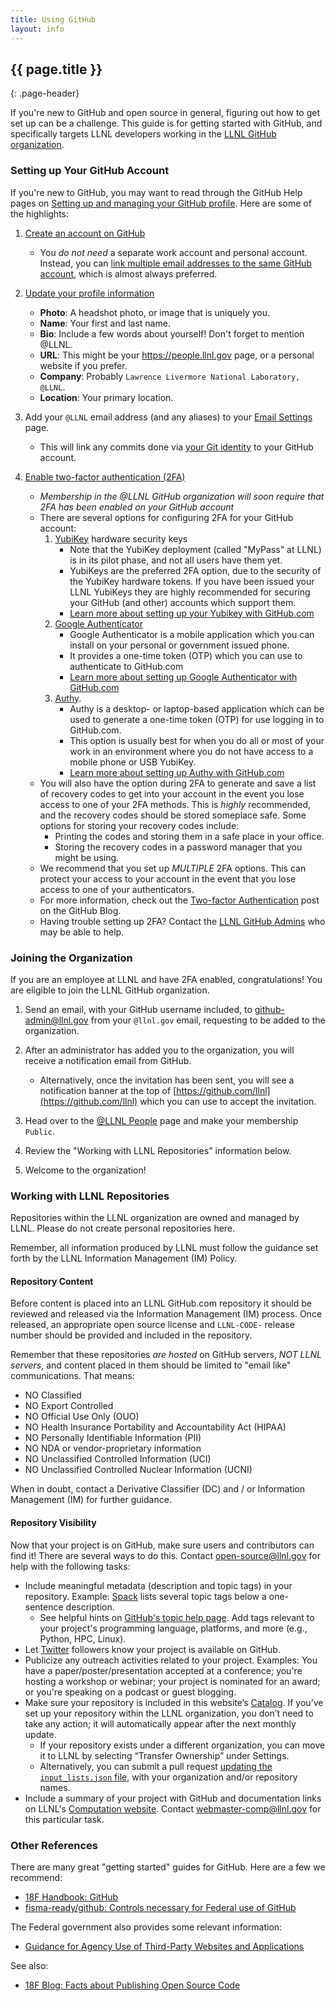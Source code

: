 ```yaml
---
title: Using GitHub
layout: info
---
```


## {{ page.title }}
{: .page-header}

If you're new to GitHub and open source in general, figuring out how to get set up can be a challenge. This guide is for getting started with GitHub, and specifically targets LLNL developers working in the [LLNL GitHub organization](https://github.com/LLNL).

### Setting up Your GitHub Account

If you're new to GitHub, you may want to read through the GitHub Help pages on [Setting up and managing your GitHub profile](https://help.github.com/categories/setting-up-and-managing-your-github-profile/). Here are some of the highlights:

1. [Create an account on GitHub](https://github.com/join)

    - You *do not need* a separate work account and personal account. Instead, you can [link multiple email addresses to the same GitHub account](https://help.github.com/articles/adding-an-email-address-to-your-github-account/), which is almost always preferred.

2. [Update your profile information](https://github.com/settings/profile)

    - **Photo**: A headshot photo, or image that is uniquely you.
    - **Name**: Your first and last name.
    - **Bio**: Include a few words about yourself! Don't forget to mention @LLNL.
    - **URL**: This might be your https://people.llnl.gov page, or a personal website if you prefer.
    - **Company**: Probably `Lawrence Livermore National Laboratory, @LLNL`.
    - **Location**: Your primary location.

3. Add your `@LLNL` email address (and any aliases) to your [Email Settings](https://github.com/settings/emails) page.

    - This will link any commits done via [your Git identity](https://git-scm.com/book/en/v2/Getting-Started-First-Time-Git-Setup#Your-Identity) to your GitHub account.

4. [Enable two-factor authentication (2FA)](https://github.com/settings/security)

    - *Membership in the @LLNL GitHub organization will soon require that 2FA has been enabled on your GitHub account*
    - There are several options for configuring 2FA for your GitHub account:
        1. [YubiKey](https://yubico.com) hardware security keys
            - Note that the YubiKey deployment (called "MyPass" at LLNL) is in its pilot phase, and not all users have them yet.
            - YubiKeys are the preferred 2FA option, due to the security of the YubiKey hardware tokens. If you have been issued your LLNL YubiKeys they are highly recommended for securing your GitHub (and other) accounts which support them.
            - [Learn more about setting up your Yubikey with GitHub.com](https://help.github.com/articles/configuring-two-factor-authentication/#configuring-two-factor-authentication-using-fido-u2f)
        2. [Google Authenticator](https://support.google.com/accounts/answer/1066447)
            - Google Authenticator is a mobile application which you can install on your personal or government issued phone.
            - It provides a one-time token (OTP) which you can use to authenticate to GitHub.com
            - [Learn more about setting up Google Authenticator with GitHub.com](https://help.github.com/articles/configuring-two-factor-authentication/#configuring-two-factor-authentication-using-a-totp-mobile-app)
        3. [Authy](https://authy.com/guides/github/).
            - Authy is a desktop- or laptop-based application which can be used to generate a one-time token (OTP) for use logging in to GitHub.com.
            - This option is usually best for when you do all or most of your work in an environment where you do not have access to a mobile phone or USB YubiKey.
            - [Learn more about setting up Authy with GitHub.com](https://authy.com/guides/github/)
    - You will also have the option during 2FA to generate and save a list of recovery codes to get into your account in the event you lose access to one of your 2FA methods. This is *highly* recommended, and the recovery codes should be stored someplace safe. Some options for storing your recovery codes include:
        - Printing the codes and storing them in a safe place in your office.
        - Storing the recovery codes in a password manager that you might be using.
    - We recommend that you set up *MULTIPLE* 2FA options. This can protect your access to your account in the event that you lose access to one of your authenticators.
    - For more information, check out the [Two-factor Authentication](https://github.com/blog/1614-two-factor-authentication) post on the GitHub Blog.
    - Having trouble setting up 2FA? Contact the [LLNL GitHub Admins](mailto:github-admin@llnl.gov) who may be able to help.

### Joining the Organization

If you are an employee at LLNL and have 2FA enabled, congratulations! You are eligible to join the LLNL GitHub organization.

1. Send an email, with your GitHub username included, to [github-admin@llnl.gov](mailto:github-admin@llnl.gov) from your `@llnl.gov` email, requesting to be added to the organization.

2. After an administrator has added you to the organization, you will receive a notification email from GitHub.

    - Alternatively, once the invitation has been sent, you will see a notification banner at the top of [https://github.com/llnl](https://github.com/llnl) which you can use to accept the invitation.

3. Head over to the [@LLNL People](https://github.com/orgs/LLNL/people) page and make your membership `Public`.

4. Review the "Working with LLNL Repositories" information below.

5. Welcome to the organization!

### Working with LLNL Repositories

Repositories within the LLNL organization are owned and managed by LLNL. Please do not create personal repositories here.

Remember, all information produced by LLNL must follow the guidance set forth by the LLNL Information Management (IM) Policy.

#### Repository Content

Before content is placed into an LLNL GitHub.com repository it should be reviewed and released via the Information Management (IM) process. Once released, an appropriate open source license and `LLNL-CODE-` release number should be provided and included in the repository.

Remember that these repositories *are hosted* on GitHub servers, *NOT LLNL servers*, and content placed in them should be limited to "email like" communications. That means:

* NO Classified
* NO Export Controlled
* NO Official Use Only (OUO)
* NO Health Insurance Portability and Accountability Act (HIPAA)
* NO Personally Identifiable Information (PII)
* NO NDA or vendor-proprietary information
* NO Unclassified Controlled Information (UCI)
* NO Unclassified Controlled Nuclear Information (UCNI)

When in doubt, contact a Derivative Classifier (DC) and / or Information Management (IM) for further guidance.

#### Repository Visibility

Now that your project is on GitHub, make sure users and contributors can find it! There are several ways to do this. Contact [open-source@llnl.gov](mailto:open-source@llnl.gov) for help with the following tasks:

* Include meaningful metadata (description and topic tags) in your repository. Example: [Spack](https://github.com/spack/spack) lists several topic tags below a one-sentence description.
    * See helpful hints on [GitHub's topic help page](https://help.github.com/articles/about-topics/). Add tags relevant to your project's programming language, platforms, and more (e.g., Python, HPC, Linux).
* Let [Twitter](https://twitter.com/LLNL_OpenSource) followers know your project is available on GitHub.
* Publicize any outreach activities related to your project. Examples: You have a paper/poster/presentation accepted at a conference; you're hosting a workshop or webinar; your project is nominated for an award; or you're speaking on a podcast or guest blogging.
* Make sure your repository is included in this website’s [Catalog](https://software.llnl.gov/). If you’ve set up your repository within the LLNL organization, you don’t need to take any action; it will automatically appear after the next monthly update.
    * If your repository exists under a different organization, you can move it to LLNL by selecting “Transfer Ownership” under Settings.
    * Alternatively, you can submit a pull request [updating the `input_lists.json` file](https://github.com/LLNL/llnl.github.io/blob/master/_explore/input_lists.json), with your organization and/or repository names.
* Include a summary of your project with GitHub and documentation links on LLNL's [Computation website](https://computation.llnl.gov/). Contact [webmaster-comp@llnl.gov](mailto:webmaster-comp@llnl.gov) for this particular task.

### Other References

There are many great "getting started" guides for GitHub. Here are a few we recommend:

- [18F Handbook: GitHub](https://handbook.18f.gov/github/)
- [fisma-ready/github: Controls necessary for Federal use of GitHub](https://github.com/fisma-ready/github)

The Federal government also provides some relevant information:

- [Guidance for Agency Use of Third-Party Websites and Applications](https://obamawhitehouse.archives.gov/sites/default/files/omb/assets/memoranda_2010/m10-23.pdf)

See also:

- [18F Blog: Facts about Publishing Open Source Code](https://18f.gsa.gov/2016/08/08/facts-about-publishing-open-source-code-in-government/)
